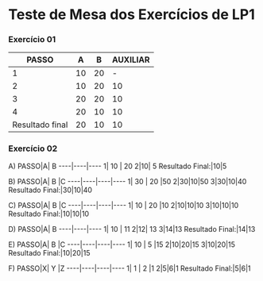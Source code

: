
# Teste de Mesa dos Exercícios de LP1

<h3>Exercício 01</h3>

PASSO|A| B | AUXILIAR
----|----|----|----
1|10|20| -
2|10|20|10
3|20|20|10
4|20|10|10
Resultado final|20|10|10

<h3>Exercício 02</h3>

A)
PASSO|A| B 
----|----|----
1| 10 | 20
2|10| 5
Resultado Final:|10|5

B)
PASSO|A| B |C
----|----|----|----
1| 30 | 20 |50
2|30|10|50
3|30|10|40
Resultado Final:|30|10|40

C)
PASSO|A| B |C
----|----|----|----
1| 10 | 20 |10
2|10|10|10
3|10|10|10
Resultado Final:|10|10|10

D) 
PASSO|A| B 
----|----|----
1| 10 | 11
2|12| 13
3|14|13
Resultado Final:|14|13

E)
PASSO|A| B |C
----|----|----|----
1| 10 | 5 |15
2|10|20|15
3|10|20|15
Resultado Final:|10|20|15

F)
PASSO|X| Y |Z
----|----|----|----
1| 1 | 2 |1
2|5|6|1
Resultado Final:|5|6|1
